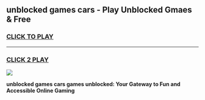 
## unblocked games cars - Play Unblocked Gmaes & Free
<h3>
<a href="https://news.freeplayer.one?title=unblocked_games_cars&ref=23F">CLICK TO PLAY</a></h3>
<hr>

<h3>
<a href="https://news.freeplayer.one?title=unblocked_games_cars&ref=23F">CLICK 2 PLAY</a>
  
</h3>

<a href="https://news.freeplayer.one?title=unblocked_games_cars&ref=23F/"><img src="https://clearcache.store/games.png"></a>


**unblocked games cars games unblocked: Your Gateway to Fun and Accessible Online Gaming**
